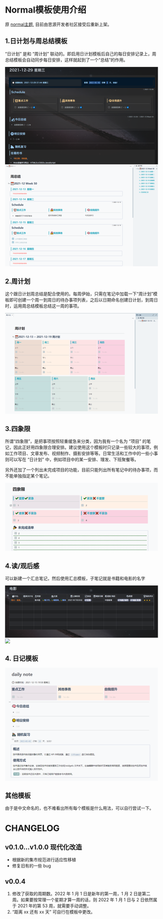 

# Normal模板使用介绍

原 [normal主题](https://github.com/shawnblues/normal), 目前由思源开发者社区接受后重新上架。

## 1.日计划与周总结模板

“日计划” 是和 “周计划” 联动的。即启用日计划模板后自己的每日安排记录上，周总结模板会自动同步每日安排，这样就起到了一个“总结”的作用。


![日计划][2]
![周总结][3]


## 2.周计划

这个跟日计划周总结是配合使用的。每周伊始，只需在笔记中加载一下“周计划”模板即可创建一个周一到周日的待办事项列表，之后以日期命名创建日计划，到周日时，运用周总结模板总结这一周的事项。

![周计划][4]


## 3.四象限

所谓“四象限”，是把事项按照轻重缓急来分类，因为我有一个名为 “项目” 的笔记，因此正好用四象限合理安排。建议使用这个模板时只记录一些较大的事项，例如工作项目、文章发布、视频制作、摄影安排等等。日常生活和工作中的一些小事则可以写在 “日计划” 中，例如项目中的某一安排、理发、下班聚餐等。

另外还加了一个列出未完成项目的功能，目前只能列出所有笔记中的待办事项，而不能单独指定某个笔记。

![四象限][6]

## 4.读/观后感

可以新建一个汇总笔记，然后使用汇总模板，子笔记就是书籍和电影的名字

![请输入图片描述][7]
![][10]

## 4. 日记模板

![日记模板][5]

## 其他模板

由于是中文命名的，也不难看出所有每个模板是什么用法，可以自行尝试一下。





  [1]: https://pic.somepic.cn/img/%E6%A8%A1%E6%9D%BF%E6%B1%87%E6%80%BB.png
  [2]: preview.png
  [3]: assets/周总结.png
  [4]: assets/周计划.png
  [5]: assets/dailynote.png
  [6]: assets/四象限.png
  [7]: assets/电影汇总.png
  [8]: https://github.com/shawnblues/normal
  [9]: https://ifblog.lanzouy.com/i1SyGxpqp1a
  [10]:assets/电影.png

# CHANGELOG

## v0.1.0...v1.0.0 现代化改造

- 根据新的集市规范进行适应性移植
- 修复旧有的一些 bug

## v0.0.4

1. 修改了获取的周期数。2022 年 1 月 1 日是新年的第一周，1 月 2 日是第二周。如果要按常理一个星期才算一周的话，则 2022 年 1 月 1 日与 2 日依然属于 2021 年的第 53 周，就需要手动调整。
2. “距离 xx 还有 xx 天” 可自行在模板中更改。
